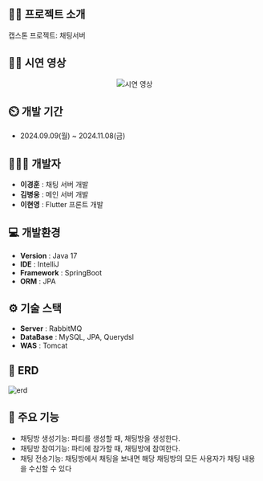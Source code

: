 ## 👨‍🏫 프로젝트 소개
캡스톤 프로젝트: 채팅서버

## 👨‍🏫 시연 영상
<div align="center">
  <img src="https://github.com/user-attachments/assets/ee9f154f-ede3-4f96-9397-4e7eb865a795.gif" alt="시연 영상">
</div>

## ⏲️ 개발 기간 
- 2024.09.09(월) ~ 2024.11.08(금)
  
## 🧑‍🤝‍🧑 개발자  
- **이경훈** : 채팅 서버 개발
- **김병웅** : 메인 서버 개발
- **이현영** : Flutter 프론트 개발
  
## 💻 개발환경
- **Version** : Java 17
- **IDE** : IntelliJ
- **Framework** : SpringBoot
- **ORM** : JPA

## ⚙️ 기술 스택
- **Server** : RabbitMQ
- **DataBase** : MySQL, JPA, Querydsl
- **WAS** : Tomcat

## 📝 ERD
![erd](https://github.com/user-attachments/assets/577a5f83-4430-4a1c-830e-7a551b1afcad)


## 📌 주요 기능
- 채팅방 생성기능: 파티를 생성할 때, 채팅방을 생성한다.
- 채팅방 참여기능: 파티에 참가할 때, 채팅방에 참여한다.
- 채팅 전송기능: 채팅방에서 채팅을 보내면 해당 채팅방의 모든 사용자가 채팅 내용을 수신할 수 있다
  
